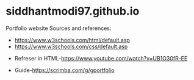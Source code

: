 # siddhantmodi97.github.io
Portfolio website
Sources and references: 
  - https://www.w3schools.com/html/default.asp
  - https://www.w3schools.com/css/default.asp
  * Refreser in HTML-https://www.youtube.com/watch?v=UB1O30fR-EE
  + Guide-https://scrimba.com/g/gportfolio

